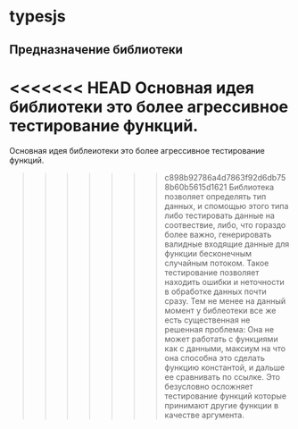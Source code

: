 # typesjs
## Предназначение библиотеки
<<<<<<< HEAD
Основная идея библиотеки это более агрессивное тестирование функций.
=======
Основная идея библеиотеки это более агрессивное тестирование функций.
>>>>>>> c898b92786a4d7863f92d6db758b60b5615d1621
Библиотека позволяет определять тип данных, и спомощью этого типа либо тестировать данные на соотвествие,
 либо, что гораздо более важно, генерировать валидные входящие данные для функции бесконечным случайным потоком.
Такое тестирование позволяет находить ошибки и неточности в обработке данных почти сразу.
Тем не менее на данный момент у библеотеки все же есть существенная не решенная проблема:
Она не может работать с функциями как с данными,
 максиум на что она способна это сделать функцию константой, и дальше ее сравнивать по ссылке.
 Это безусловно осложняет тестирование функций которые принимают другие функции в качестве аргумента.
